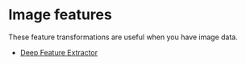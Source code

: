 # Image features

These feature transformations are useful when you have image data.

* [Deep Feature Extractor](deep_feature_extractor.md)

